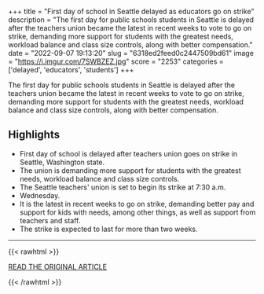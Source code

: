 +++
title = "First day of school in Seattle delayed as educators go on strike"
description = "The first day for public schools students in Seattle is delayed after the teachers union became the latest in recent weeks to vote to go on strike, demanding more support for students with the greatest needs, workload balance and class size controls, along with better compensation."
date = "2022-09-07 19:13:20"
slug = "6318ed2feed0c2447509bd61"
image = "https://i.imgur.com/7SWBZEZ.jpg"
score = "2253"
categories = ['delayed', 'educators', 'students']
+++

The first day for public schools students in Seattle is delayed after the teachers union became the latest in recent weeks to vote to go on strike, demanding more support for students with the greatest needs, workload balance and class size controls, along with better compensation.

## Highlights

- First day of school is delayed after teachers union goes on strike in Seattle, Washington state.
- The union is demanding more support for students with the greatest needs, workload balance and class size controls.
- The Seattle teachers' union is set to begin its strike at 7:30 a.m.
- Wednesday.
- It is the latest in recent weeks to go on strike, demanding better pay and support for kids with needs, among other things, as well as support from teachers and staff.
- The strike is expected to last for more than two weeks.

---

{{< rawhtml >}}
  <p class="article-category">
    <a target="_blank" href="https://edition.cnn.com/2022/09/07/us/seattle-teachers-strike-school-canceled/index.html">READ THE ORIGINAL ARTICLE</a>
  </p>
{{< /rawhtml >}}
